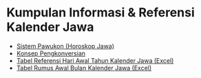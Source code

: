 # Kumpulan Informasi & Referensi Kalender Jawa
- [Sistem Pawukon (Horoskop Jawa)](PAWUKON.md)
- [Konsep Pengkonversian](KONVERSI.md)
- [Tabel Referensi Hari Awal Tahun Kalender Jawa (Excel)](https://1drv.ms/x/s!ArYFA7uRRIuhuFUMPNIbS1rZWc_Q?e=yynVqr)
- [Tabel Rumus Awal Bulan Kalender Jawa (Excel)](https://1drv.ms/x/s!ArYFA7uRRIuhuFcSDmSdNRLRUvLW?e=i6DfBH)
